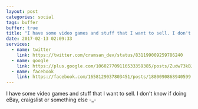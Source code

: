 ```yaml
---
layout: post
categories: social
tags: buffer
buffer: true
title: "I have some video games and stuff that I want to sell. I don't know if doing eBay, craigslist or something else -_-"
date: 2017-02-13 02:09:33
services: 
  - name: twitter
    link: https://twitter.com/cramsan_dev/status/831199009259786240
  - name: google
    link: https://plus.google.com/106027709116533359385/posts/Zudw73kBJKC
  - name: facebook
    link: https://facebook.com/1658129037803451/posts/1880090868940599
---
```


I have some video games and stuff that I want to sell. I don&#039;t know if doing eBay, craigslist or something else -_-
